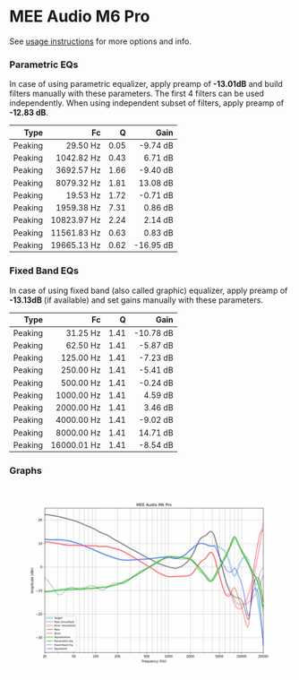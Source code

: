 # MEE Audio M6 Pro
See [usage instructions](https://github.com/jaakkopasanen/AutoEq#usage) for more options and info.

### Parametric EQs
In case of using parametric equalizer, apply preamp of **-13.01dB** and build filters manually
with these parameters. The first 4 filters can be used independently.
When using independent subset of filters, apply preamp of **-12.83 dB**.

| Type    | Fc          |    Q | Gain      |
|--------:|------------:|-----:|----------:|
| Peaking | 29.50 Hz    | 0.05 | -9.74 dB  |
| Peaking | 1042.82 Hz  | 0.43 | 6.71 dB   |
| Peaking | 3692.57 Hz  | 1.66 | -9.40 dB  |
| Peaking | 8079.32 Hz  | 1.81 | 13.08 dB  |
| Peaking | 19.53 Hz    | 1.72 | -0.71 dB  |
| Peaking | 1959.38 Hz  | 7.31 | 0.86 dB   |
| Peaking | 10823.97 Hz | 2.24 | 2.14 dB   |
| Peaking | 11561.83 Hz | 0.63 | 0.83 dB   |
| Peaking | 19665.13 Hz | 0.62 | -16.95 dB |

### Fixed Band EQs
In case of using fixed band (also called graphic) equalizer, apply preamp of **-13.13dB**
(if available) and set gains manually with these parameters.

| Type    | Fc          |    Q | Gain      |
|--------:|------------:|-----:|----------:|
| Peaking | 31.25 Hz    | 1.41 | -10.78 dB |
| Peaking | 62.50 Hz    | 1.41 | -5.87 dB  |
| Peaking | 125.00 Hz   | 1.41 | -7.23 dB  |
| Peaking | 250.00 Hz   | 1.41 | -5.41 dB  |
| Peaking | 500.00 Hz   | 1.41 | -0.24 dB  |
| Peaking | 1000.00 Hz  | 1.41 | 4.59 dB   |
| Peaking | 2000.00 Hz  | 1.41 | 3.46 dB   |
| Peaking | 4000.00 Hz  | 1.41 | -9.02 dB  |
| Peaking | 8000.00 Hz  | 1.41 | 14.71 dB  |
| Peaking | 16000.01 Hz | 1.41 | -8.54 dB  |

### Graphs
![](./MEE%20Audio%20M6%20Pro.png)